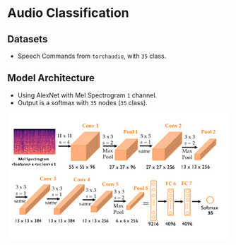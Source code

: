 # Audio Classification

## Datasets
- Speech Commands from `torchaudio`, with `35` class.

## Model Architecture
- Using AlexNet with Mel Spectrogram `1` channel.
- Output is a softmax with `35` nodes (`35` class).

![alexnet](assets/alexnet.png)

